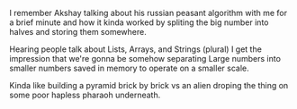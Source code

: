 I remember Akshay talking about his russian peasant algorithm with me for a brief minute and how it kinda worked by spliting the big number into halves and storing them somewhere. 

Hearing people talk about Lists, Arrays, and Strings (plural) I get the impression that we're gonna be somehow separating Large numbers into smaller numbers saved in memory to operate on a smaller scale. 

Kinda like building a pyramid brick by brick vs an alien droping the thing on some poor hapless pharaoh underneath.
